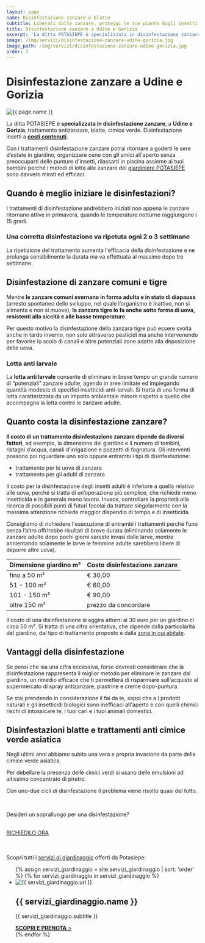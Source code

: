 ```yaml
---
layout: page
name: Disinfestazione zanzare e blatte
subtitle: Liberati dalle zanzare, proteggi le tue piante dagli insetti.
title: Disinfestazione zanzare a Udine e Gorizia
excerpt: 'La ditta POTASIEPE è specializzata in disinfestazione zanzare, a Udine e Gorizia, trattamento antizanzare, blatte, cimice verde. Disinfestazione insetti, costo.'
image: /img/servizi/disinfestazione-zanzare-udine-gorizia.jpg
image_path: /img/servizi/disinfestazione-zanzare-udine-gorizia.jpg
order: 3
---
```

# Disinfestazione zanzare a Udine e Gorizia

<img src="{{ page.image_path }}" alt="{{ page.name }}" title="{{ page.name }}"/>

La ditta POTASIEPE è **specializzata in disinfestazione zanzare**, a **Udine e Gorizia**, trattamento antizanzare, blatte, cimice verde. Disinfestazione insetti a [**costi contenuti**](#costo "scopri quanto costa la disinfestazione zanzare").

Con i trattamenti disinfestazione zanzare potrai ritornare a goderti le sere d’estate in giardino, organizzare cene con gli amici all'aperto senza preoccuparti delle punture d'insetti, rilassarti in piscina assieme ai tuoi bambini perché i metodi di lotta alle zanzare del  [giardiniere POTASIEPE](/chi-sono/ "chi sono") sono davvero mirati ed efficaci.  

## Quando è meglio iniziare le disinfestazioni?

I trattamenti di disinfestazione andrebbero iniziati non appena le zanzare ritornano attive in primavera, quando le temperature notturne raggiungono i 15 gradi.

### Una corretta disinfestazione va ripetuta ogni 2 o 3 settimane

La ripetizione del trattamento aumenta l'efficacia della disinfestazione e ne prolunga sensibilmente la durata ma va effettuata al massimo dopo tre settimane.

## Disinfestazione di zanzare comuni e tigre

Mentre **le zanzare comuni svernano in forma adulta e in stato di diapausa** (arresto spontaneo dello sviluppo, nel quale l’organismo è inattivo, non si alimenta e non si muove), **la zanzara tigre lo fa anche sotto forma di uova, resistenti alla siccità e alle basse temperature**.

Per questo motivo la disinfestazione della zanzara tigre può essere svolta anche in tardo inverno, non solo attraverso pesticidi ma anche intervenendo per favorire lo scolo di canali e altre potenziali zone adatte alla deposizione delle uova.

### Lotta anti larvale

La **lotta anti larvale** consente di eliminare in breve tempo un grande numero di “potenziali” zanzare adulte, agendo in aree limitate ed impiegando quantità modeste di specifici insetticidi anti-larvali. Si tratta di una forma di lotta caratterizzata da un impatto ambientale minore rispetto a quello che accompagna la lotta contro le zanzare adulte.

<h2 id="costo">Quanto costa la disinfestazione zanzare?</h2>

**Il costo di un trattamento disinfestazione zanzare dipende da diversi fattori**, ad esempio, la dimensione del giardino e il numero di tombini, ristagni d’acqua, canali d’irrigazione e pozzetti di fognatura. Gli interventi possono poi riguardare uno solo oppure entrambi i tipi di disinfestazione:

- trattamento per le uova di zanzara
- trattamento per gli adulti di zanzara

Il costo per la disinfestazione degli insetti adulti è inferiore a quello relativo alle uova, perché si tratta di un’operazione più semplice, che richiede meno insetticida e in generale meno lavoro. Invece, controllare la proprietà alla ricerca di possibili punti di futuri focolai da trattare singolarmente con la massima attenzione richiede maggior dispendio di tempo e di insetticida.

Consigliamo di richiedere l'esecuzione di entrambi i trattamenti perché l’uno senza l’altro offrirebbe risultati di breve durata (eliminando solamente le zanzare adulte dopo pochi giorni sareste invasi dalle larve, mentre annientando solamente le larve le femmine adulte sarebbero libere di deporre altre uova).

| Dimensione giardino m² | Costo disinfestazione zanzare |
| ------------ | ------- |
| fino a 50 m² | € 30,00 |
| 51 - 100 m²  | € 60,00 |
|101 - 150 m²  | € 90,00 |
|oltre 150 m²  | prezzo da concordare |

Il costo di una disinfestazione si aggira attorni ai 30 euro per un giardino ci circa 50 m². Si tratta di una cifra orientativa, che dipende dalla particolarità del giardino, dal tipo di trattamento proposto e dalla [zona in cui abitate](/prezzi/ "scopri il costo del diritto di chiamata").

## Vantaggi della disinfestazione

Se pensi che sia una cifra eccessiva, forse dovresti considerare che la disinfestazione rappresenta il miglior metodo per eliminare le zanzare dal giardino, un rimedio efficace che ti permetterà di risparmiare sull'acquisto al supermercato di spray antizanzare, piastrine e creme dopo-puntura.

Se stai prendendo in considerazione il fai da te, sappi che a i prodotti naturali e gli insetticidi biologici sono inefficaci all'aperto e con quelli chimici rischi di intossicare te, i tuoi cari e i tuoi animali domestici.

## Disinfestazioni blatte e trattamenti anti cimice verde asiatica

Negli ultimi anni abbiamo subito una vera e propria invasione da parte della cimice verde asiatica.

Per debellare la presenza delle cimici verdi si usano delle emulsioni ad altissimo concentrato di piretro.

Con uno-due cicli di disinfestazione il problema viene risolto quasi del tutto.

<br/>
<div class="text-center">
  <p class="h3">Desideri un sopralluogo per una disinfestazione?</p>
  <br/>
  <a title="Richiedi un sopralluogo" href="/contatti/" class="button">RICHIEDILO ORA</a>
</div>
<br/><br/>

<p class="h3">Scopri tutti i <a href="/servizi-di-giardinaggio/" title="servizi di giardinaggio">servizi di giardinaggio</a> offerti da Potasiepe:</p>

<div class="list-collection">
<ul>
  {% assign servizi_giardinaggio = site.servizi_giardinaggio | sort: 'order' %}
  {% for servizi_giardinaggio in servizi_giardinaggio %}
		<li>
      <img src="{% include relative-src.html src=servizi_giardinaggio.image_path %}" alt="{{ servizi_giardinaggio.url }}">
      <article>
      <h2 class="h3">{{ servizi_giardinaggio.name }}</h2>
      <p>{{ servizi_giardinaggio.subtitle }}</p>
			<a href="{{ site.baseurl }}{{ servizi_giardinaggio.url }}" title="{{ servizi_giardinaggio.name }}"><strong>SCOPRI E PRENOTA</strong> &gt;</a>
      </article>
    </li>
	{% endfor %}
</ul>
</div>

